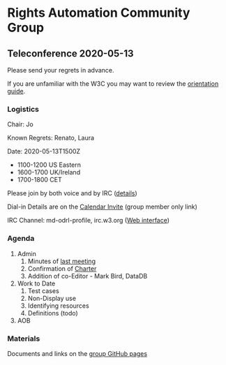 # Rights Automation Community Group

## Teleconference 2020-05-13

Please send your regrets in advance.

If you are unfamiliar with the W3C you may want to review the [orientation guide](https://w3c.github.io/market-data-odrl-profile/orientation.html).

### Logistics

Chair: Jo

Known Regrets: Renato, Laura

Date: 2020-05-13T1500Z
*  1100-1200 US Eastern
*  1600-1700 UK/Ireland
*  1700-1800 CET

Please join by both voice and by IRC ([details](https://w3c.github.io/market-data-odrl-profile/orientation.html#irc))

Dial-in Details are on the [Calendar Invite](http://www.w3.org/2020/04/md-odrl-profile.ics) (group member only link)

IRC Channel: md-odrl-profile, irc.w3.org ([Web interface](http://irc.w3.org))

### Agenda

1. Admin
    1. Minutes of [last meeting](https://www.w3.org/2020/04/29-md-odrl-profile-minutes.html)
    1. Confirmation of [Charter](https://w3c.github.io/market-data-odrl-profile/CGCharter.html)
    1. Addition of co-Editor - Mark Bird, DataDB
2. Work to Date
    1. Test cases
    1. Non-Display use
    1. Identifying resources
    1. Definitions (todo)
3. AOB

### Materials

Documents and links on the [group GitHub pages](https://w3c.github.io/market-data-odrl-profile)
                                               

